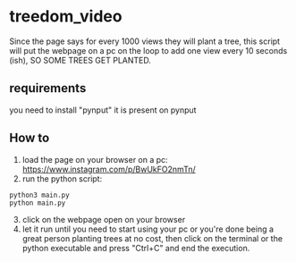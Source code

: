 # treedom_video
Since the page says for every 1000 views they will plant a tree, this script will put the webpage on a pc on the loop to add one view every 10 seconds (ish), SO SOME TREES GET PLANTED.

## requirements
you need to install "pynput"
it is present on pynput

## How to
1. load the page on your browser on a pc:
  https://www.instagram.com/p/BwUkFO2nmTn/
2. run the python script:
  ```
  python3 main.py
  python main.py
  ```
3. click on the webpage open on your browser
4. let it run until you need to start using your pc or you're done being a great person planting trees at no cost, then click on the terminal or the python executable and press "Ctrl+C" and end the execution.

